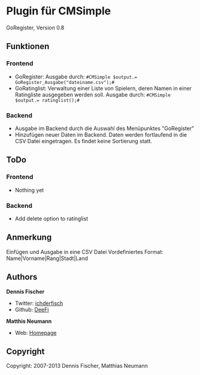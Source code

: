 Plugin für CMSimple
===================
GoRegister, Version 0.8

Funktionen
----------

### Frontend
- GoRegister: Ausgabe durch: `#CMSimple $output.= GoRegister_Ausgabe("dateiname.csv");#`
- GoRatinglist: Verwaltung einer Liste von Spielern, deren Namen in einer Ratingliste ausgegeben werden soll. Ausgabe durch: `#CMSimple $output.= ratinglist();#`

### Backend
- Ausgabe im Backend durch die Auswahl des Menüpunktes "GoRegister"
- Hinzufügen neuer Daten im Backend. Daten werden fortlaufend in die CSV Datei eingetragen. Es findet keine Sortierung statt.

ToDo
----
### Frontend
- Nothing yet
        
### Backend
- Add delete option to ratinglist

Anmerkung
---------
Einfügen und Ausgabe in eine CSV Datei
Vordefiniertes Format:
Name|Vorname|Rang|Stadt|Land

Authors
-------
**Dennis Fischer**
- Twitter: [ichderfisch](https://twitter.com/ichderfisch)
- Github: [DeeFi](https://github.com/DeeFi)

**Matthis Neumann**
- Web: [Homepage](http://www.maneumann.com)

Copyright
---------
Copyright: 2007-2013 Dennis Fischer, Matthias Neumann
